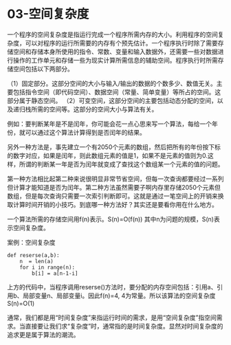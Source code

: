 # 03-空间复杂度


一个程序的空间复杂度是指运行完成一个程序所需内存的大小。利用程序的空间复杂度，可以对程序的运行所需要的内存有个预先估计。一个程序执行时除了需要存储空间和存储本身所使用的指令、常数、变量和输入数据外，还需要一些对数据进行操作的工作单元和存储一些为现实计算所需信息的辅助空间。程序执行时所需存储空间包括以下两部分。


（1）固定部分。这部分空间的大小与输入/输出的数据的个数多少、数值无关。主要包括指令空间（即代码空间）、数据空间（常量、简单变量）等所占的空间。这部分属于静态空间。
（2）可变空间，这部分空间的主要包括动态分配的空间，以及递归栈所需的空间等。这部分的空间大小与算法有关。



例如：要判断某年是不是闰年，你可能会花一点心思来写一个算法，每给一个年份，就可以通过这个算法计算得到是否闰年的结果。

另外一种方法是，事先建立一个有2050个元素的数组，然后把所有的年份按下标的数字对应，如果是闰年，则此数组元素的值是1，如果不是元素的值则为0.这样，所谓的判断某一年是否为闰年就变成了查找这个数组某一个元素的值的问题。


第一种方法相比起第二种来说很明显非常节省空间，但每一次查询都要经过一系列但计算才能知道是否为闰年。第二种方法虽然需要子啊内存里存储2050个元素但数组，但是每次查询只需要一次索引判断即可。这就是通过一笔空间上的开销来换取计算时间开销的小技巧。到底哪一种方法好？其实还是要看你用在什么地方。

一个算法所需的存储空间用f(n)表示。S(n)=O(f(n)) 其中n为问题的规模，S(n)表示空间复杂度。




案例：空间复杂度

```
def reserse(a,b):
    n  = len(a)
    for i in range(n):
        b[i] = a[n-1-i]
```

上方的代码中，当程序调用reserse()方法时，要分配的内存空间包括：引用a、引用b、局部变量n、局部变量i。因此f(n)=4, 4为常量。所以该算法的空间复杂度 S(n)=O(1)

通常，我们都是用“时间复杂度”来指运行时间的需求，是用“空间复杂度”指空间需求。当直接要让我们求“复杂度”时，通常指的是时间复杂度。显然对时间复杂度的追求更是属于算法的潮流。